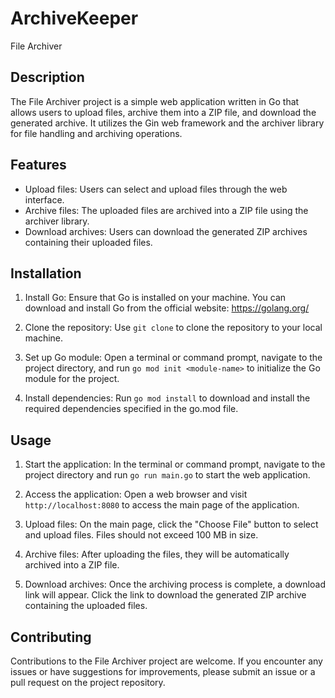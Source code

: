 # ArchiveKeeper

File Archiver

## Description

The File Archiver project is a simple web application written in Go that allows users to upload files, archive them into a ZIP file, and download the generated archive. It utilizes the Gin web framework and the archiver library for file handling and archiving operations.

## Features

- Upload files: Users can select and upload files through the web interface.
- Archive files: The uploaded files are archived into a ZIP file using the archiver library.
- Download archives: Users can download the generated ZIP archives containing their uploaded files.

## Installation

1. Install Go: Ensure that Go is installed on your machine. You can download and install Go from the official website: https://golang.org/

2. Clone the repository: Use `git clone` to clone the repository to your local machine.

3. Set up Go module: Open a terminal or command prompt, navigate to the project directory, and run `go mod init <module-name>` to initialize the Go module for the project.

4. Install dependencies: Run `go mod install` to download and install the required dependencies specified in the go.mod file.

## Usage

1. Start the application: In the terminal or command prompt, navigate to the project directory and run `go run main.go` to start the web application.

2. Access the application: Open a web browser and visit `http://localhost:8080` to access the main page of the application.

3. Upload files: On the main page, click the "Choose File" button to select and upload files. Files should not exceed 100 MB in size.

4. Archive files: After uploading the files, they will be automatically archived into a ZIP file.

5. Download archives: Once the archiving process is complete, a download link will appear. Click the link to download the generated ZIP archive containing the uploaded files.

## Contributing

Contributions to the File Archiver project are welcome. If you encounter any issues or have suggestions for improvements, please submit an issue or a pull request on the project repository.
